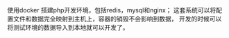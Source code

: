 使用docker 搭建php开发环境，包括redis，mysql和nginx；
这套系统可以将配置文件和数据完全映射到主机上，容器的销毁不会影响到数据，
开发的时候可以将测试环境的数据导入到本地就可以开发了。